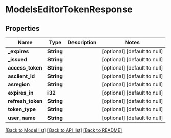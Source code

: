 # ModelsEditorTokenResponse

## Properties
Name | Type | Description | Notes
------------ | ------------- | ------------- | -------------
**_expires** | **String** |  | [optional] [default to null]
**_issued** | **String** |  | [optional] [default to null]
**access_token** | **String** |  | [optional] [default to null]
**asclient_id** | **String** |  | [optional] [default to null]
**asregion** | **String** |  | [optional] [default to null]
**expires_in** | **i32** |  | [optional] [default to null]
**refresh_token** | **String** |  | [optional] [default to null]
**token_type** | **String** |  | [optional] [default to null]
**user_name** | **String** |  | [optional] [default to null]

[[Back to Model list]](../README.md#documentation-for-models) [[Back to API list]](../README.md#documentation-for-api-endpoints) [[Back to README]](../README.md)


